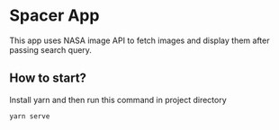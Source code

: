 # Spacer App
This app uses NASA image API to fetch images and display them after passing search query.

## How to start?
Install yarn and then run this command in project directory
```
yarn serve
```
